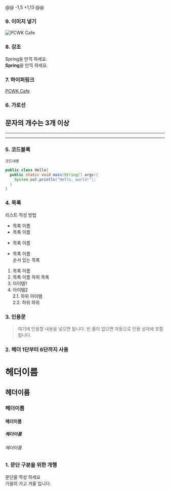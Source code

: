 @@ -1,5 +1,13 @@
### 9. 이미지 넣기
![PCWK Cafe](https://github.com/unicorn.png "설명문구")  


### 8. 강조
Spring을 만끽 하세요.    
**Spring**을 만끽 하세요.  

### 7. 하이퍼링크
[PCWK Cafe](https://cafe.daum.net/pcwk/ "설명문구")  

### 6. 가로선
문자의 개수는 3개 이상   
---
***
------
### 5. 코드블록
``` 프로그래밍 언어
코드내용
```
```Java
public class Hello{
  public static void main(String[] args){
    System.out.println("Hello, world!");
  }
}
```
### 4. 목록
리스트 작성 방법  
* 목록 이름  
* 목록 이름
+ 목록 이름
- 목록 이름  
순서 있는 목록  
1. 목록 이름
2. 목록 이름
하위 목록
1. 아이템1  
2. 아이템2  
2.1. 하위 아이템  
2.2. 하위 하위  
### 3. 인용문
> 여기에 인용할 내용을 넣으면 됩니다.
> 빈 줄이 없으면 자동으로 인용 상자에 포함 됩니다.
### 2. 헤더  1단부터 6단까지 사용
# 헤더이름
## 헤더이름
### 헤더이름
#### 헤더이름
##### 헤더이름
###### 헤더이름
### 1. 문단 구분을 위한 개행
문단울 작성 하세요  
가을이 가고 겨울 입니다.
